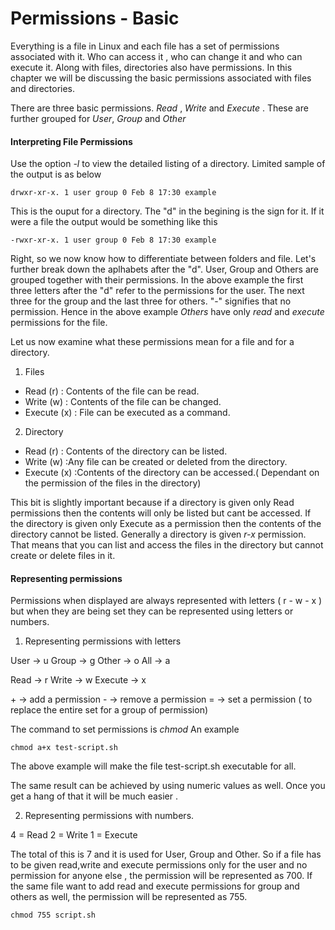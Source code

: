 # Permissions - Basic


Everything is a file in Linux and each file has a set of permissions associated with it. Who can access it , who can change it and who can execute it. Along with files, directories also have permissions. In this chapter we will be discussing the basic permissions associated with files and directories. 

There are three basic permissions. *Read* , *Write* and *Execute* . These are further grouped for *User*, *Group* and *Other*

#### Interpreting File Permissions 

Use the option *-l* to view the detailed listing of a directory. Limited sample of the output is as below 

	drwxr-xr-x. 1 user group 0 Feb 8 17:30 example

This is the ouput for a directory. The "d" in the begining is the sign for it. If it were a file the output would be something like this 

	-rwxr-xr-x. 1 user group 0 Feb 8 17:30 example


Right, so we now know how to differentiate between folders and file. Let's further break down the aplhabets after the "d".
User, Group and Others are grouped together with their permissions. In the above example the first three letters after the "d" refer to the permissions for the user. The next three for the group and the last three for others. "-" signifies that no permission. Hence in the above example _Others_ have only *read* and *execute* permissions for the file. 

Let us now examine what these permissions mean for a file and for a directory. 

1. Files 

- Read (r) : Contents of the file can be read.
- Write (w) : Contents of the file can be changed.
- Execute (x) : File can be executed as a command.

2. Directory

- Read (r) : Contents of the directory can be listed.
- Write (w) :Any file can be created or deleted from the directory.
- Execute (x) :Contents of the directory can be accessed.( Dependant on the permission of the files in the directory)

This bit is slightly important because if a directory is given only Read permissions then the contents will only be listed but cant be accessed. If the directory is given only Execute as a permission then the contents of the directory cannot be listed.  Generally a directory is given *r-x* permission. That means that you can list and access the files in the directory but cannot create or delete files in it. 


#### Representing permissions 

Permissions when displayed are always represented with letters ( r - w - x ) but when they are being set they can be represented using letters or numbers. 

1. Representing permissions with letters

User -> u
Group -> g 
Other -> o
All -> a

Read -> r
Write -> w
Execute -> x

\+ -> add a permission
\- -> remove a permission
\= -> set a permission ( to replace the entire set for a group of permission)

The command to set permissions is *chmod* An example 

	chmod a+x test-script.sh

The above example will make the file test-script.sh executable for all. 

The same result can be achieved by using numeric values as well. Once you get a hang of that it will be much easier .

2. Representing permissions with numbers.

4 = Read
2 = Write 
1 = Execute

The total of this is 7 and it is used for User, Group and Other. So if a file has to be given read,write and execute permissions only for the user and no permission for anyone else , the permission will be represented as 700. If the same file want to add read and execute permissions for group and others as well, the permission will be represented as 755.

	chmod 755 script.sh


